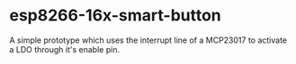 # esp8266-16x-smart-button
A simple prototype which uses the interrupt line of a MCP23017 to activate a LDO through it's enable pin. 
